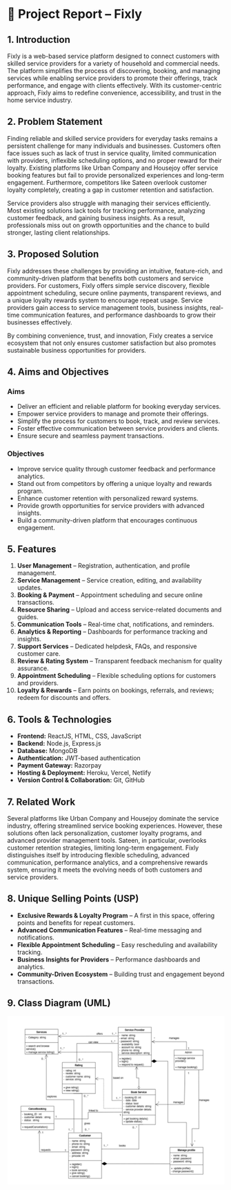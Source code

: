 # 📄 Project Report – Fixly  

## 1. Introduction  
Fixly is a web-based service platform designed to connect customers with skilled service providers for a variety of household and commercial needs. The platform simplifies the process of discovering, booking, and managing services while enabling service providers to promote their offerings, track performance, and engage with clients effectively. With its customer-centric approach, Fixly aims to redefine convenience, accessibility, and trust in the home service industry.  


## 2. Problem Statement  
Finding reliable and skilled service providers for everyday tasks remains a persistent challenge for many individuals and businesses. Customers often face issues such as lack of trust in service quality, limited communication with providers, inflexible scheduling options, and no proper reward for their loyalty. Existing platforms like Urban Company and Housejoy offer service booking features but fail to provide personalized experiences and long-term engagement. Furthermore, competitors like Sateen overlook customer loyalty completely, creating a gap in customer retention and satisfaction.  

Service providers also struggle with managing their services efficiently. Most existing solutions lack tools for tracking performance, analyzing customer feedback, and gaining business insights. As a result, professionals miss out on growth opportunities and the chance to build stronger, lasting client relationships.  

## 3. Proposed Solution  
Fixly addresses these challenges by providing an intuitive, feature-rich, and community-driven platform that benefits both customers and service providers. For customers, Fixly offers simple service discovery, flexible appointment scheduling, secure online payments, transparent reviews, and a unique loyalty rewards system to encourage repeat usage. Service providers gain access to service management tools, business insights, real-time communication features, and performance dashboards to grow their businesses effectively.  

By combining convenience, trust, and innovation, Fixly creates a service ecosystem that not only ensures customer satisfaction but also promotes sustainable business opportunities for providers.  



## 4. Aims and Objectives  

### Aims  
- Deliver an efficient and reliable platform for booking everyday services.  
- Empower service providers to manage and promote their offerings.  
- Simplify the process for customers to book, track, and review services.  
- Foster effective communication between service providers and clients.  
- Ensure secure and seamless payment transactions.  

### Objectives  
- Improve service quality through customer feedback and performance analytics.  
- Stand out from competitors by offering a unique loyalty and rewards program.  
- Enhance customer retention with personalized reward systems.  
- Provide growth opportunities for service providers with advanced insights.  
- Build a community-driven platform that encourages continuous engagement.  


## 5. Features  
1. **User Management** – Registration, authentication, and profile management.  
2. **Service Management** – Service creation, editing, and availability updates.  
3. **Booking & Payment** – Appointment scheduling and secure online transactions.  
4. **Resource Sharing** – Upload and access service-related documents and guides.  
5. **Communication Tools** – Real-time chat, notifications, and reminders.  
6. **Analytics & Reporting** – Dashboards for performance tracking and insights.  
7. **Support Services** – Dedicated helpdesk, FAQs, and responsive customer care.  
8. **Review & Rating System** – Transparent feedback mechanism for quality assurance.  
9. **Appointment Scheduling** – Flexible scheduling options for customers and providers.  
10. **Loyalty & Rewards** – Earn points on bookings, referrals, and reviews; redeem for discounts and offers.  


## 6. Tools & Technologies  
- **Frontend:** ReactJS, HTML, CSS, JavaScript  
- **Backend:** Node.js, Express.js  
- **Database:** MongoDB  
- **Authentication:** JWT-based authentication  
- **Payment Gateway:** Razorpay  
- **Hosting & Deployment:** Heroku, Vercel, Netlify  
- **Version Control & Collaboration:** Git, GitHub  


## 7. Related Work  
Several platforms like Urban Company and Housejoy dominate the service industry, offering streamlined service booking experiences. However, these solutions often lack personalization, customer loyalty programs, and advanced provider management tools. Sateen, in particular, overlooks customer retention strategies, limiting long-term engagement. Fixly distinguishes itself by introducing flexible scheduling, advanced communication, performance analytics, and a comprehensive rewards system, ensuring it meets the evolving needs of both customers and service providers.  


## 8. Unique Selling Points (USP)  
- **Exclusive Rewards & Loyalty Program** – A first in this space, offering points and benefits for repeat customers.  
- **Advanced Communication Features** – Real-time messaging and notifications.  
- **Flexible Appointment Scheduling** – Easy rescheduling and availability tracking.  
- **Business Insights for Providers** – Performance dashboards and analytics.  
- **Community-Driven Ecosystem** – Building trust and engagement beyond transactions.  



## 9. Class Diagram (UML)  

[![Fixly Class Diagram](./images/classdiagram.png)](./images/classdiagram.png)